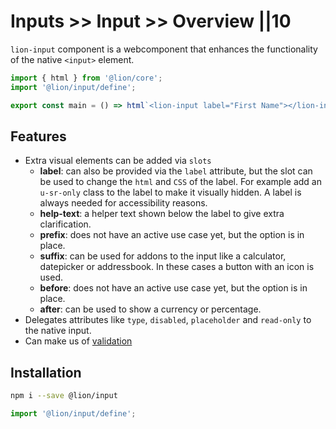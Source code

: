 # Inputs >> Input >> Overview ||10

`lion-input` component is a webcomponent that enhances the functionality of the native `<input>` element.

```js script
import { html } from '@lion/core';
import '@lion/input/define';
```

```js preview-story
export const main = () => html`<lion-input label="First Name"></lion-input>`;
```

## Features

- Extra visual elements can be added via `slots`
  - **label**: can also be provided via the `label` attribute, but the slot can be used to change the `html` and `CSS` of the label.
    For example add an `u-sr-only` class to the label to make it visually hidden.
    A label is always needed for accessibility reasons.
  - **help-text**: a helper text shown below the label to give extra clarification.
  - **prefix**: does not have an active use case yet, but the option is in place.
  - **suffix**: can be used for addons to the input like a calculator, datepicker or addressbook. In these cases a button with an icon is used.
  - **before**: does not have an active use case yet, but the option is in place.
  - **after**: can be used to show a currency or percentage.
- Delegates attributes like `type`, `disabled`, `placeholder` and `read-only` to the native input.
- Can make us of [validation](../../docs/../../docs/systems/form/validate.md)

## Installation

```bash
npm i --save @lion/input
```

```js
import '@lion/input/define';
```
